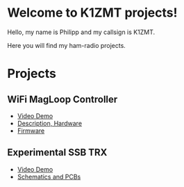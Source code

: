 # Welcome to K1ZMT projects!

Hello, my name is Philipp and my callsign is K1ZMT. 

Here you will find my ham-radio projects.

# Projects

## WiFi MagLoop Controller

- [Video Demo](https://www.youtube.com/shorts/tR3TuS6j_TE)
- [Description, Hardware](https://www.zoonman.com/projects/magloop-tuner/)
- [Firmware](https://github.com/k1zmt/magloop-tuner)


## Experimental SSB TRX

- [Video Demo](https://www.instagram.com/p/CyZjtxRpXod/)
- [Schematics and PCBs](https://github.com/k1zmt/SSB85MultiPCB)

